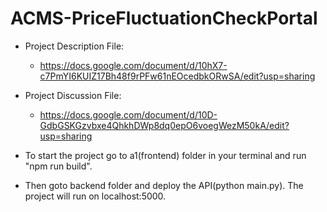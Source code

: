 # ACMS-PriceFluctuationCheckPortal
  - Project Description File:
    - https://docs.google.com/document/d/10hX7-c7PmYI6KUIZ17Bh48f9rPFw61nEOcedbkORwSA/edit?usp=sharing
  - Project Discussion File:
    - https://docs.google.com/document/d/10D-GdbGSKGzvbxe4QhkhDWp8dq0epO6voegWezM50kA/edit?usp=sharing

-  To start the project go to a1(frontend) folder in your terminal and run "npm run build".
-  Then goto backend folder and deploy the API(python main.py). The project will run on localhost:5000.
